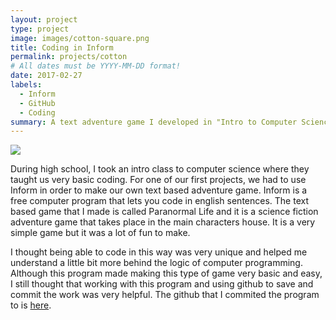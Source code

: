 ```yaml
---
layout: project
type: project
image: images/cotton-square.png
title: Coding in Inform
permalink: projects/cotton
# All dates must be YYYY-MM-DD format!
date: 2017-02-27
labels:
  - Inform
  - GitHub
  - Coding
summary: A text adventure game I developed in "Intro to Computer Science" in high school.
---
```


<img class="ui image" src="{{ site.baseurl }}/images/cotton-header.png">

During high school, I took an intro class to computer science where they taught us very basic coding. For one of our first projects, we had to use Inform in order to make our own text based adventure game. Inform is a free computer program that lets you code in english sentences. The text based game that I made is called Paranormal Life and it is a science fiction adventure game that takes place in the main characters house. It is a very simple game but it was a lot of fun to make. 

I thought being able to code in this way was very unique and helped me understand a little bit more behind the logic of computer programming. Although this program made making this type of game very basic and easy, I still thought that working with this program and using github to save and commit the work was very helpful. The github that I commited the program to is [here](https://github.com/Fyrien/Paranormal-Life).

